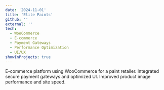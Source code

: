 ```yaml
---
date: '2024-11-01'
title: 'Elite Paints'
github: ''
external: ''
tech:
  - WooCommerce
  - E-commerce
  - Payment Gateways
  - Performance Optimization
  - UI/UX
showInProjects: true
---
```


E-commerce platform using WooCommerce for a paint retailer. Integrated secure payment gateways and optimized UI. Improved product image performance and site speed.
